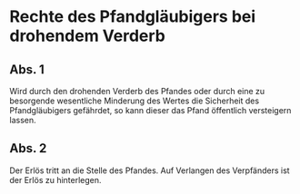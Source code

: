 # Rechte des Pfandgläubigers bei drohendem Verderb



## Abs. 1

 Wird durch den drohenden Verderb des Pfandes oder durch eine zu besorgende wesentliche Minderung des Wertes die Sicherheit des Pfandgläubigers gefährdet, so kann dieser das Pfand öffentlich versteigern lassen.

## Abs. 2

 Der Erlös tritt an die Stelle des Pfandes. Auf Verlangen des Verpfänders ist der Erlös zu hinterlegen. 

